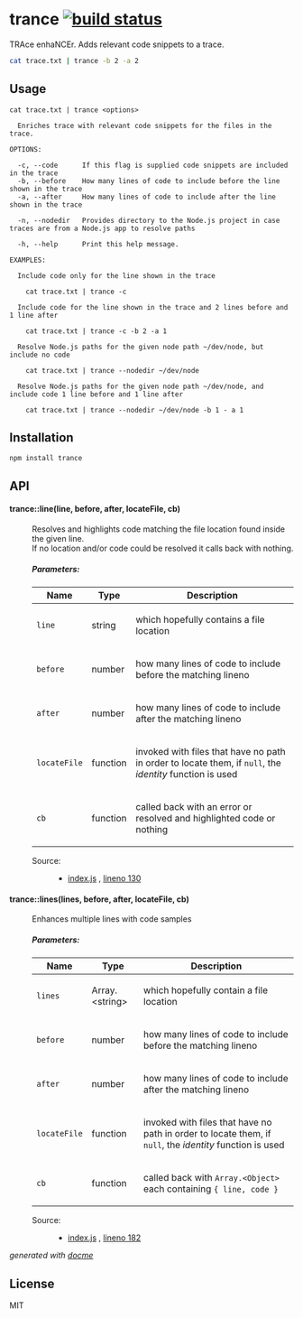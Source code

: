 # trance [![build status](https://secure.travis-ci.org/thlorenz/trance.png)](http://travis-ci.org/thlorenz/trance)

TRAce enhaNCEr. Adds relevant code snippets to a trace.

```sh
cat trace.txt | trance -b 2 -a 2
```

## Usage

```
cat trace.txt | trance <options>

  Enriches trace with relevant code snippets for the files in the trace.

OPTIONS:

  -c, --code      If this flag is supplied code snippets are included in the trace
  -b, --before    How many lines of code to include before the line shown in the trace
  -a, --after     How many lines of code to include after the line shown in the trace

  -n, --nodedir   Provides directory to the Node.js project in case traces are from a Node.js app to resolve paths
  
  -h, --help      Print this help message.

EXAMPLES:

  Include code only for the line shown in the trace

    cat trace.txt | trance -c

  Include code for the line shown in the trace and 2 lines before and 1 line after

    cat trace.txt | trance -c -b 2 -a 1

  Resolve Node.js paths for the given node path ~/dev/node, but include no code

    cat trace.txt | trance --nodedir ~/dev/node 

  Resolve Node.js paths for the given node path ~/dev/node, and include code 1 line before and 1 line after

    cat trace.txt | trance --nodedir ~/dev/node -b 1 - a 1
```

## Installation

    npm install trance

## API

<!-- START docme generated API please keep comment here to allow auto update -->
<!-- DON'T EDIT THIS SECTION, INSTEAD RE-RUN docme TO UPDATE -->

<div>
<div class="jsdoc-githubify">
<section>
<article>
<div class="container-overview">
<dl class="details">
</dl>
</div>
<dl>
<dt>
<h4 class="name" id="trance::line"><span class="type-signature"></span>trance::line<span class="signature">(line, before, after, locateFile, cb)</span><span class="type-signature"></span></h4>
</dt>
<dd>
<div class="description">
<p>Resolves and highlights code matching the file location found inside the
given line.<br>If no location and/or code could be resolved it calls back with nothing.</p>
</div>
<h5>Parameters:</h5>
<table class="params">
<thead>
<tr>
<th>Name</th>
<th>Type</th>
<th class="last">Description</th>
</tr>
</thead>
<tbody>
<tr>
<td class="name"><code>line</code></td>
<td class="type">
<span class="param-type">string</span>
</td>
<td class="description last"><p>which hopefully contains a file location</p></td>
</tr>
<tr>
<td class="name"><code>before</code></td>
<td class="type">
<span class="param-type">number</span>
</td>
<td class="description last"><p>how many lines of code to include before the matching lineno</p></td>
</tr>
<tr>
<td class="name"><code>after</code></td>
<td class="type">
<span class="param-type">number</span>
</td>
<td class="description last"><p>how many lines of code to include after the matching lineno</p></td>
</tr>
<tr>
<td class="name"><code>locateFile</code></td>
<td class="type">
<span class="param-type">function</span>
</td>
<td class="description last"><p>invoked with files that have no path in order to locate them, if <code>null</code>, the <em>identity</em> function is used</p></td>
</tr>
<tr>
<td class="name"><code>cb</code></td>
<td class="type">
<span class="param-type">function</span>
</td>
<td class="description last"><p>called back with an error or resolved and highlighted code or nothing</p></td>
</tr>
</tbody>
</table>
<dl class="details">
<dt class="tag-source">Source:</dt>
<dd class="tag-source"><ul class="dummy">
<li>
<a href="https://github.com/thlorenz/trance/blob/master/index.js">index.js</a>
<span>, </span>
<a href="https://github.com/thlorenz/trance/blob/master/index.js#L130">lineno 130</a>
</li>
</ul></dd>
</dl>
</dd>
<dt>
<h4 class="name" id="trance::lines"><span class="type-signature"></span>trance::lines<span class="signature">(lines, before, after, locateFile, cb)</span><span class="type-signature"></span></h4>
</dt>
<dd>
<div class="description">
<p>Enhances multiple lines with code samples</p>
</div>
<h5>Parameters:</h5>
<table class="params">
<thead>
<tr>
<th>Name</th>
<th>Type</th>
<th class="last">Description</th>
</tr>
</thead>
<tbody>
<tr>
<td class="name"><code>lines</code></td>
<td class="type">
<span class="param-type">Array.&lt;string></span>
</td>
<td class="description last"><p>which hopefully contain a file location</p></td>
</tr>
<tr>
<td class="name"><code>before</code></td>
<td class="type">
<span class="param-type">number</span>
</td>
<td class="description last"><p>how many lines of code to include before the matching lineno</p></td>
</tr>
<tr>
<td class="name"><code>after</code></td>
<td class="type">
<span class="param-type">number</span>
</td>
<td class="description last"><p>how many lines of code to include after the matching lineno</p></td>
</tr>
<tr>
<td class="name"><code>locateFile</code></td>
<td class="type">
<span class="param-type">function</span>
</td>
<td class="description last"><p>invoked with files that have no path in order to locate them, if <code>null</code>, the <em>identity</em> function is used</p></td>
</tr>
<tr>
<td class="name"><code>cb</code></td>
<td class="type">
<span class="param-type">function</span>
</td>
<td class="description last"><p>called back with <code>Array.&lt;Object&gt;</code> each containing <code>{ line, code }</code></p></td>
</tr>
</tbody>
</table>
<dl class="details">
<dt class="tag-source">Source:</dt>
<dd class="tag-source"><ul class="dummy">
<li>
<a href="https://github.com/thlorenz/trance/blob/master/index.js">index.js</a>
<span>, </span>
<a href="https://github.com/thlorenz/trance/blob/master/index.js#L182">lineno 182</a>
</li>
</ul></dd>
</dl>
</dd>
</dl>
</article>
</section>
</div>

*generated with [docme](https://github.com/thlorenz/docme)*
</div>
<!-- END docme generated API please keep comment here to allow auto update -->

## License

MIT
